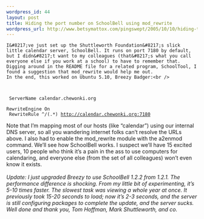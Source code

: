 ```yaml
--- 
wordpress_id: 44
layout: post
title: Hiding the port number on SchoolBell using mod_rewrite
wordpress_url: http://www.betsymattox.com/pingswept/2005/10/10/hiding-the-port-number-on-schoolbell-using-mod_rewrite/
---
```

	I&#8217;ve just set up the Shuttleworth Foundation&#8217;s slick little calendar server, SchoolBell. It runs on port 7180 by default, but I didn&#8217;t want to my colleagues (that&#8217;s what you call everyone else if you work at a school) to have to remember that. Digging around in the README file for a related program, SchoolTool, I found a suggestion that mod_rewrite would help me out.
	In the end, this worked on Ubuntu 5.10, Breezy Badger:<br />
<code><br />
<br />
    ServerName calendar.chewonki.org<br />
    RewriteEngine On<br />
    RewriteRule ^/(.*) http://calendar.chewonki.org:7180<br />
</code>
	Note that I&#8217;m mapping most of our hosts (like &#8220;calendar&#8221;) using our internal DNS server, so all you wandering internet folks can&#8217;t resolve the URLs above. I also had to enable the mod_rewrite module with the a2enmod command.
	We&#8217;ll see how SchoolBell works. I suspect we&#8217;ll have 15 excited users, 10 people who think it&#8217;s a pain in the ass to use computers for calendaring, and everyone else (from the set of all colleagues) won&#8217;t even know it exists.<br />
<em><br />
Update: I just upgraded Breezy to use SchoolBell 1.2.2 from 1.2.1. The performance difference is shocking. From my little bit of experimenting, it&#8217;s 5-10 times faster. The slowest task was viewing a whole year at once. It previously took 15-20 seconds to load; now it&#8217;s 2-3 seconds, and the server is still configuring packages to complete the update, *and* the server sucks. Well done and thank you, Tom Hoffman, Mark Shuttleworth, and co.</em>

